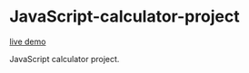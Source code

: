 # JavaScript-calculator-project

[live demo](https://luohaoliu.github.io/freeCodeCamp-JavaScript-calculator/)

JavaScript calculator project.
